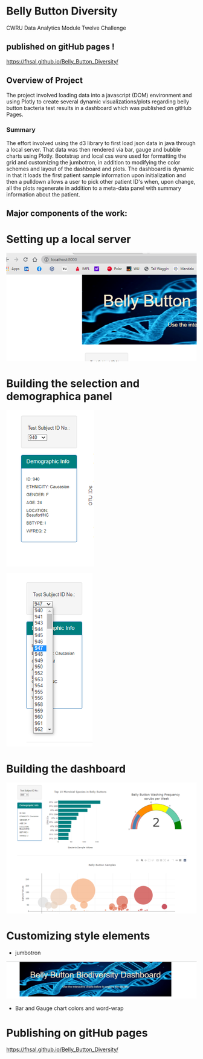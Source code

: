 # Belly Button Diversity

CWRU Data Analytics Module Twelve Challenge

## published on gitHub pages !

https://fhsal.github.io/Belly_Button_Diversity/


## Overview of Project

The project involved loading data into a javascript (DOM) environment and using Plotly to create several dynamic visualizations/plots regarding belly button bacteria test results in a dashboard which was published on gitHub Pages.   

### Summary

The effort involved using the d3 library to first load json data in java through a local server.  That data was then rendered via bar, gauge and bubble charts using Plotly.   Bootstrap and local css were used for formatting the grid and customizing the jumbotron, in addition to modifying the color schemes and layout of the dashboard and plots.  The dashboard is dynamic in that it loads the first patient sample information upon initialization and then a pulldown allows a user to pick other patient ID's when, upon change, all the plots regenerate in addition to a meta-data panel with summary information about the patient.  

## Major components of the work:

# Setting up a local server

![img](https://github.com/fhsal/Belly_Button_Diversity/blob/main/images/local_server.png)

# Building the selection and demographica panel 

![img](https://github.com/fhsal/Belly_Button_Diversity/blob/main/images/demographic1.png)

![img](https://github.com/fhsal/Belly_Button_Diversity/blob/main/images/demographic2.png)

# Building the dashboard

![img](https://github.com/fhsal/Belly_Button_Diversity/blob/main/images/dashboard.png)

# Customizing style elements 

* jumbotron

![img](https://github.com/fhsal/Belly_Button_Diversity/blob/main/images/jumbotron.png)

* Bar and Gauge chart colors and word-wrap

# Publishing on gitHub pages

https://fhsal.github.io/Belly_Button_Diversity/


